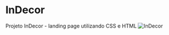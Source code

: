 # InDecor
Projeto InDecor - landing page utilizando CSS e HTML
![InDecor](https://user-images.githubusercontent.com/43585708/174882791-565e66f9-0d3a-4766-82f8-5284049c5dc5.png)
